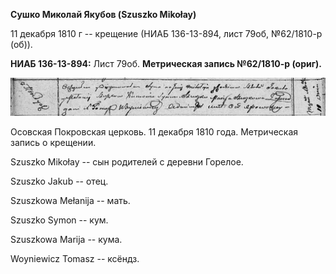 **Сушко Миколай Якубов (Szuszko Mikołay)**

11 декабря 1810 г -- крещение (НИАБ 136-13-894, лист 79об, №62/1810-р
(об)).

**НИАБ 136-13-894:** Лист 79об. **Метрическая запись №62/1810-р
(ориг).**

![](./media/2918dba7d454f6a88cb5749551ab92055c75c271.png)

Осовская Покровская церковь. 11 декабря 1810 года. Метрическая запись о
крещении.

Szuszko Mikołay -- сын родителей с деревни Горелое.

Szuszko Jakub -- отец.

Szuszkowa Mełanija -- мать.

Szuszko Symon -- кум.

Szuszkowa Marija -- кума.

Woyniewicz Tomasz -- ксёндз.
